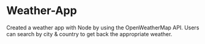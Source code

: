 # Weather-App
Created a weather app with Node by using the OpenWeatherMap API. Users can search by city & country to get back the appropriate weather.
